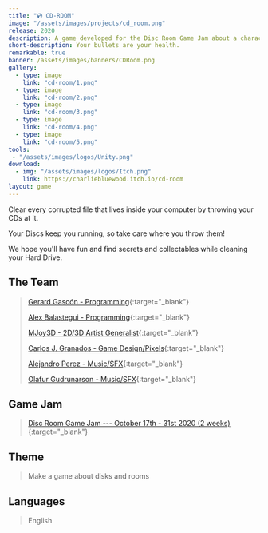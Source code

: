 ```yaml
---
title: "💿 CD-ROOM"
image: "/assets/images/projects/cd_room.png"
release: 2020
description: A game developed for the Disc Room Game Jam about a character that shoots CDs, but they are also its health.
short-description: Your bullets are your health.
remarkable: true
banner: /assets/images/banners/CDRoom.png
gallery:
  - type: image
    link: "cd-room/1.png"
  - type: image
    link: "cd-room/2.png"
  - type: image
    link: "cd-room/3.png"
  - type: image
    link: "cd-room/4.png"
  - type: image
    link: "cd-room/5.png"
tools:
 - "/assets/images/logos/Unity.png"
download:
  - img: "/assets/images/logos/Itch.png"
    link: https://charliebluewood.itch.io/cd-room
layout: game
---
```


Clear every corrupted file that lives inside your computer by throwing your CDs at it.

Your Discs keep you running, so take care where you throw them!

We hope you'll have fun and find secrets and collectables while cleaning your Hard Drive.

## The Team

> [Gerard Gascón - Programming](https://twitter.com/G_of_Geri/){:target="_blank"}
>
> [Alex Balastegui - Programming](https://twitter.com/Heiliant/){:target="_blank"}
>
> [MJoy3D - 2D/3D Artist Generalist](https://www.artstation.com/mjoy3d/){:target="_blank"}
>
> [Carlos J. Granados - Game Design/Pixels](https://twitter.com/CharlieBluewood/){:target="_blank"}
>
> [Alejandro Perez - Music/SFX](https://twitter.com/sonucais/){:target="_blank"}
>
> [Olafur Gudrunarson - Music/SFX](https://twitter.com/CholiGN/){:target="_blank"}

## Game Jam

> [Disc Room Game Jam --- October 17th - 31st 2020 (2 weeks)](https://itch.io/jam/disc-room-game-jam/){:target="_blank"}

## Theme

> Make a game about disks and rooms

## Languages

> English
